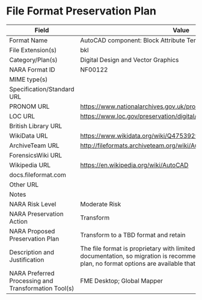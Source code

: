 # File Format Preservation Plan
  | Field | Value |
  | ----------- | ----------- |
  | Format Name | AutoCAD component: Block Attribute Template | 
| File Extension(s) | bkl | 
| Category/Plan(s) | Digital Design and Vector Graphics | 
| NARA Format ID | NF00122 | 
| MIME type(s) |  | 
| Specification/Standard URL |  | 
| PRONOM URL | <https://www.nationalarchives.gov.uk/pronom/x-fmt/24> | 
| LOC URL | <https://www.loc.gov/preservation/digital/formats/fdd/fdd000445.shtml> | 
| British Library URL |  | 
| WikiData URL | <https://www.wikidata.org/wiki/Q47539298> | 
| ArchiveTeam URL | <http://fileformats.archiveteam.org/wiki/Autocad> | 
| ForensicsWiki URL |  | 
| Wikipedia URL | <https://en.wikipedia.org/wiki/AutoCAD> | 
| docs.fileformat.com |  | 
| Other URL |  | 
| Notes |  | 
| NARA Risk Level | Moderate Risk | 
| NARA Preservation Action | Transform | 
| NARA Proposed Preservation Plan | Transform to a TBD format and retain | 
| Description and Justification | The file format is proprietary with limited open or available documentation, so migration is recommended, but at the time of this plan, no format options are available that retain fidelity. | 
| NARA Preferred Processing and Transformation Tool(s) | FME Desktop; Global Mapper | 
